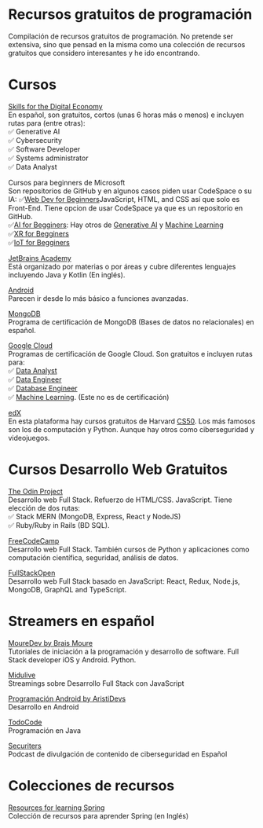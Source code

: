 # Recursos gratuitos de programación
Compilación de recursos gratuitos de programación. No pretende ser extensiva, sino que pensad en la misma como una colección de recursos gratuitos que considero interesantes y he ido encontrando.

# Cursos
[Skills for the Digital Economy](https://opportunity.linkedin.com/skills-for-in-demand-jobs) <br>
En español, son gratuitos, cortos (unas 6 horas más o menos) e incluyen rutas para (entre otras):<br>
✅ Generative AI<br>
✅ Cybersecurity<br>
✅ Software Developer<br>
✅ Systems administrator<br>
✅ Data Analyst<br>

Cursos para beginners de Microsoft<br>
Son repositorios de GitHub y en algunos casos piden usar CodeSpace o su IA:
✅[Web Dev for Beginners](https://microsoft.github.io/Web-Dev-For-Beginners/#/)JavaScript, HTML, and CSS así que solo es Front-End. Tiene opcion de usar CodeSpace ya que es un repositorio en GitHub.<br>
✅[AI for Begginers](https://github.com/microsoft/ai-for-beginners): Hay otros de [Generative AI](https://github.com/microsoft/generative-ai-for-beginners/) y [Machine Learning](https://github.com/microsoft/ML-For-Beginners?tab=readme-ov-file#readme)<br>
✅[XR for Begginers](https://github.com/microsoft/xr-development-for-beginners)<br>
✅[IoT for Begginers](https://github.com/microsoft/IoT-For-Beginners)<br>

[JetBrains Academy](https://academy.jetbrains.com/)<br>
Está organizado por materias o por áreas y cubre diferentes lenguajes incluyendo Java y Kotlin (En inglés).

[Android](https://developer.android.com/courses?hl=es-419)<br>
Parecen ir desde lo más básico a funciones avanzadas.

[MongoDB](https://sites.google.com/mongodb.com/certification-program-spain/programa)<br>
Programa de certificación de MongoDB  (Bases de datos no relacionales) en español.

[Google Cloud](https://www.cloudskillsboost.google/paths)<br>
Programas de certificación de Google Cloud. Son gratuitos e incluyen rutas para: <br>
✅ [Data Analyst](https://cloud.google.com/training/data-engineering-and-analytics?hl=es-419#data-analyst-learning-path)<br>
✅ [Data Engineer](https://cloud.google.com/training/data-engineering-and-analytics?hl=es-419#data-engineer-learning-path)<br>
✅ [Database Engineer](https://cloud.google.com/training/data-engineering-and-analytics?hl=es-419#database-engineer-learning-path)<br>
✅ [Machine Learning](https://www.cloudskillsboost.google/paths/17). (Este no es de certificación)

[edX](https://learning.edx.org/)<br>
En esta plataforma hay cursos gratuitos de Harvard [CS50](https://pll.harvard.edu/catalog?keywords=cs50). Los más famosos son los de computación y Python. 
Aunque hay otros como ciberseguridad y videojuegos.

# Cursos Desarrollo Web Gratuitos


 

[The Odin Project](https://www.theodinproject.com/) <br>
Desarrollo web Full Stack. Refuerzo de HTML/CSS. JavaScript. Tiene elección de dos rutas: <br>
✅ Stack MERN (MongoDB, Express, React y NodeJS) <br>
✅ Ruby/Ruby in Rails (BD SQL).<br>

[FreeCodeCamp](https://www.freecodecamp.org/learn/) <br>
Desarrollo web Full Stack. También cursos de Python y aplicaciones como computación científica, seguridad, análisis de datos.

[FullStackOpen](https://fullstackopen.com/en/)<br> 
Desarrollo web Full Stack basado en JavaScript: React, Redux, Node.js, MongoDB, GraphQL and TypeScript.



# Streamers en español
[MoureDev by Brais Moure](https://www.youtube.com/@mouredev) <br>
Tutoriales de iniciación a la programación y desarrollo de software. Full Stack developer iOS y Android. Python.

[Midulive](https://www.youtube.com/@midulive)<br>
Streamings sobre Desarrollo Full Stack con JavaScript 

[Programación Android by AristiDevs](https://www.youtube.com/@AristiDevs)<br>
Desarrollo en Android

[TodoCode](https://www.youtube.com/@TodoCode)<br>
Programación en Java

[Securiters](https://www.youtube.com/@Securiters)<br>
Podcast de divulgación de contenido de ciberseguridad en Español

# Colecciones de recursos
[Resources for learning Spring](https://github.com/spring-office-hours/resources-learning-spring)<br> 
Colección de recursos para aprender Spring (en Inglés)

